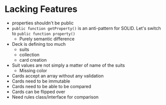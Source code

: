 # Lacking Features
- properties shouldn't be public
- `public function getProperty()` is an anti-pattern for SOLID. Let's switch to `public function property()`
  - Purely semantic difference
- Deck is defining too much
  - suits
  - collection
  - card creation
- Suit values are not simply a matter of name of the suits
  - Missing color
- Cards accept an array without any validation
- Cards need to be immutable
- Cards need to be able to be compared
- Cards can be flipped over
- Need rules class/interface for comparison
